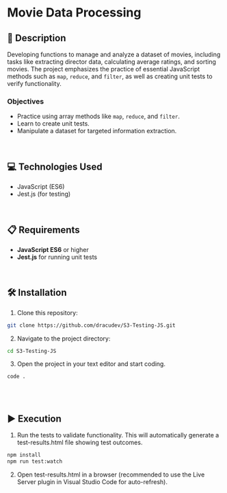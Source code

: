 # Movie Data Processing

## 📄 Description

Developing functions to manage and analyze a dataset of movies, including tasks like extracting director data, calculating average ratings, and sorting movies. The project emphasizes the practice of essential JavaScript methods such as `map`, `reduce`, and `filter`, as well as creating unit tests to verify functionality.

### Objectives

- Practice using array methods like `map`, `reduce`, and `filter`.
- Learn to create unit tests.
- Manipulate a dataset for targeted information extraction.

<br>

## 💻 Technologies Used

- JavaScript (ES6)
- Jest.js (for testing)

<br>

## 📋 Requirements

- **JavaScript ES6** or higher
- **Jest.js** for running unit tests

<br>

## 🛠️ Installation

1. Clone this repository: 
  ```bash
  git clone https://github.com/dracudev/S3-Testing-JS.git
  ```
2. Navigate to the project directory: 
  ```bash
  cd S3-Testing-JS
  ```
3. Open the project in your text editor and start coding.
  ```bash
  code .
  ```

<br>

<br>

## ▶️ Execution

1. Run the tests to validate functionality. This will automatically generate a test-results.html file showing test outcomes.
  ```bash
  npm install
  npm run test:watch
  ```

2. Open test-results.html in a browser (recommended to use the Live Server plugin in Visual Studio Code for auto-refresh).
